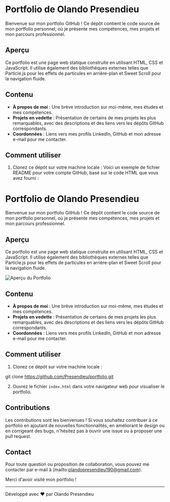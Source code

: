 # Portfolio de Olando Presendieu

Bienvenue sur mon portfolio GitHub ! Ce dépôt contient le code source de mon portfolio personnel, où je présente mes compétences, mes projets et mon parcours professionnel.

## Aperçu

Ce portfolio est une page web statique construite en utilisant HTML, CSS et JavaScript. Il utilise également des bibliothèques externes telles que Particle.js pour les effets de particules en arrière-plan et Sweet Scroll pour la navigation fluide.

## Contenu

- **À propos de moi** : Une brève introduction sur moi-même, mes études et mes compétences.
- **Projets en vedette** : Présentation de certains de mes projets les plus remarquables, avec des descriptions et des liens vers les dépôts GitHub correspondants.
- **Coordonnées** : Liens vers mes profils LinkedIn, GitHub et mon adresse e-mail pour me contacter.

## Comment utiliser

1. Clonez ce dépôt sur votre machine locale : 
Voici un exemple de fichier README pour votre compte GitHub, basé sur le code HTML que vous avez fourni :


# Portfolio de Olando Presendieu

Bienvenue sur mon portfolio GitHub ! Ce dépôt contient le code source de mon portfolio personnel, où je présente mes compétences, mes projets et mon parcours professionnel.

## Aperçu

Ce portfolio est une page web statique construite en utilisant HTML, CSS et JavaScript. Il utilise également des bibliothèques externes telles que Particle.js pour les effets de particules en arrière-plan et Sweet Scroll pour la navigation fluide.

![Aperçu du Portfolio](./assets/img/screenshot.png)

## Contenu

- **À propos de moi** : Une brève introduction sur moi-même, mes études et mes compétences.
- **Projets en vedette** : Présentation de certains de mes projets les plus remarquables, avec des descriptions et des liens vers les dépôts GitHub correspondants.
- **Coordonnées** : Liens vers mes profils LinkedIn, GitHub et mon adresse e-mail pour me contacter.

## Comment utiliser

1. Clonez ce dépôt sur votre machine locale :

git clone https://github.com/Presendieu/portfolio.git

   
2. Ouvrez le fichier `index.html` dans votre navigateur web pour visualiser le portfolio.

## Contributions

Les contributions sont les bienvenues ! Si vous souhaitez contribuer à ce portfolio en ajoutant de nouvelles fonctionnalités, en améliorant le design ou en corrigeant des bugs, n'hésitez pas à ouvrir une issue ou à proposer une pull request.

## Contact

Pour toute question ou proposition de collaboration, vous pouvez me contacter par e-mail à (mailto:olandopresendieu190@gmail.com).

Merci d'avoir visité mon portfolio !

---
Développé avec ❤️ par Olando Presendieu


